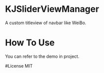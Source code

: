 # KJSliderViewManager
A custom titleview of navbar like WeiBo.
# How To Use
You can refer to the demo in project.  

#License
MIT
